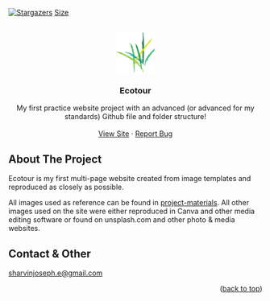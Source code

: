 <!-- Improved compatibility of back to top link: See: https://github.com/othneildrew/Best-README-Template/pull/73 -->
<a name="readme-top"></a>
<!--
*** Thanks for checking out the Best-README-Template. If you have a suggestion
*** that would make this better, please fork the repo and create a pull request
*** or simply open an issue with the tag "enhancement".
*** Don't forget to give the project a star!
*** Thanks again! Now go create something AMAZING! :D
-->



<!-- PROJECT SHIELDS -->
<!--
*** I'm using markdown "reference style" links for readability.
*** Reference links are enclosed in brackets [ ] instead of parentheses ( ).
*** See the bottom of this document for the declaration of the reference variables
*** for contributors-url, forks-url, etc. This is an optional, concise syntax you may use.
*** https://www.markdownguide.org/basic-syntax/#reference-style-links
-->
[![Stargazers][stars-shield]][stars-url]
[Size][size-sheild]


<!-- PROJECT LOGO -->
<br />
<div align="center">
    <img src="/public/images/logo/icon.png" alt="Logo" width="80" height="80">

  <h3 align="center">Ecotour</h3>

  <p align="center">
    My first practice website project with an advanced (or advanced for my standards) Github file and folder structure!
    <br />
    <br />
    <a href="https://jos3ph1205.github.io/ecotour/">View Site</a>
    ·
    <a href="https://github.com/jos3ph1205/ecotour/issues/new?labels=bug&template=bug-report---.md">Report Bug</a>
  </p>
</div>



<!-- ABOUT THE PROJECT -->
## About The Project

<!-- [![Product Name Screen Shot][product-screenshot]](https://example.com) -->

Ecotour is my first multi-page website created from image templates and reproduced as closely as possible.

All images used as reference can be found in [project-materials](https://github.com/jos3ph1205/ecotour/tree/main/project-materials). All other images used on the site were either reproduced in Canva and other media editing software or found on unsplash.com and other photo & media websites.


<!-- CONTACT -->
## Contact & Other

sharvinjoseph.e@gmail.com



<p align="right">(<a href="#readme-top">back to top</a>)</p>



<!-- MARKDOWN LINKS & IMAGES -->
<!-- https://www.markdownguide.org/basic-syntax/#reference-style-links -->
[linkedin-url]: https://linkedin.com/in/othneildrew
[product-screenshot]: images/screenshot.png
[site-logo]: /public/images/logo/icon.png
[stars-shield]: https://img.shields.io/github/stars/jos3ph1205/ecotour?style=for-the-badge
[stars-url]: https://github.com/jos3ph1205/ecotour/stargazers
[size-sheild]: https://img.shields.io/github/languages/code-size/jos3ph1205/ecotour?style=for-the-badge&label=Size